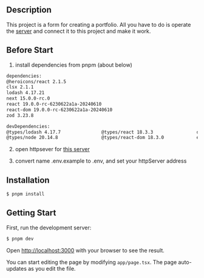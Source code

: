 ## Description

This project is a form for creating a portfolio. All you have to do is operate the [server](https://github.com/octuniv/pf-server) and connect it to this project and make it work.

## Before Start

1. install dependencies from pnpm (about below)

```bash
dependencies:
@heroicons/react 2.1.5
clsx 2.1.1
lodash 4.17.21
next 15.0.0-rc.0
react 19.0.0-rc-6230622a1a-20240610
react-dom 19.0.0-rc-6230622a1a-20240610
zod 3.23.8

devDependencies:
@types/lodash 4.17.7               @types/react 18.3.3                dotenv 16.4.5                      eslint-config-next 15.0.0-rc.0     prettier 3.3.3                     tailwindcss 3.4.4
@types/node 20.14.8                @types/react-dom 18.3.0            eslint 9.9.1                       postcss 8.4.44                     prettier-plugin-tailwindcss 0.6.6  typescript 5.5.2
```

2. open httpsever for [this server](https://github.com/octuniv/pf-server)

3. convert name .env.example to .env, and set your httpServer address

## Installation

```bash
$ pnpm install
```

## Getting Start

First, run the development server:

```bash
$ pnpm dev
```

Open [http://localhost:3000](http://localhost:3000) with your browser to see the result.

You can start editing the page by modifying `app/page.tsx`. The page auto-updates as you edit the file.
